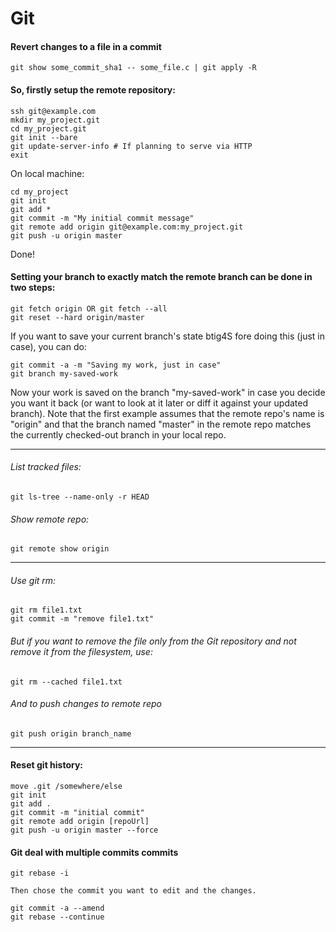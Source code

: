 # Git

#### Revert changes to a file in a commit

    git show some_commit_sha1 -- some_file.c | git apply -R

#### So, firstly setup the remote repository:

	ssh git@example.com
	mkdir my_project.git
	cd my_project.git
	git init --bare
	git update-server-info # If planning to serve via HTTP
	exit

On local machine:

	cd my_project
	git init
	git add *
	git commit -m "My initial commit message"
	git remote add origin git@example.com:my_project.git
	git push -u origin master
	
Done!

#### Setting your branch to exactly match the remote branch can be done in two steps:

    git fetch origin OR git fetch --all
    git reset --hard origin/master

If you want to save your current branch's state btig4S
fore doing this (just in case), you can do:
    
    git commit -a -m "Saving my work, just in case"
    git branch my-saved-work

Now your work is saved on the branch "my-saved-work" in case you  decide you want it back (or want to look at it later or diff it against  your updated branch).
Note that the first example assumes that the remote repo's name is  "origin" and that the branch named "master" in the remote repo matches  the currently checked-out branch in your local repo.

* * * * * * * * * * * * * * * * * * * * * * * * * * * * * * * * * * * * * * * *

###### List tracked files:
    git ls-tree --name-only -r HEAD

###### Show remote repo:
    git remote show origin
	
* * * * * * * * * * * * * * * * * * * * * * * * * * * * * * * * * * * * * * * *

###### Use git rm:

	git rm file1.txt
	git commit -m "remove file1.txt"

###### But if you want to remove the file only from the Git repository and not remove it from the filesystem, use:

	git rm --cached file1.txt

###### And to push changes to remote repo

	git push origin branch_name  


* * * * * * * * * * * * * * * * * * * * * * * * * * * * * * * * * * * * * * * *


#### Reset git history:
    move .git /somewhere/else
    git init
    git add .
    git commit -m "initial commit"
    git remote add origin [repoUrl]
    git push -u origin master --force
    

#### Git deal with multiple commits commits 
    git rebase -i

    Then chose the commit you want to edit and the changes.
    
    git commit -a --amend
    git rebase --continue
